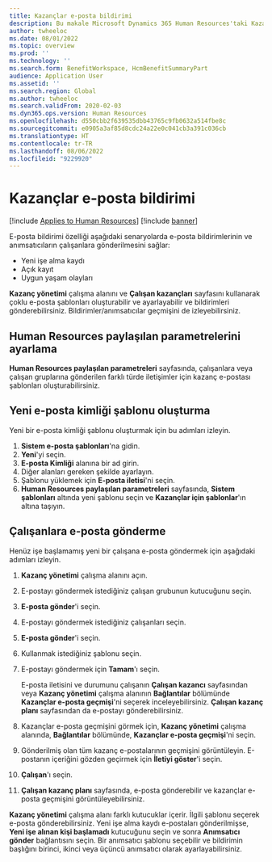 ```yaml
---
title: Kazançlar e-posta bildirimi
description: Bu makale Microsoft Dynamics 365 Human Resources'taki Kazanç yönetimi e-posta bildirim özelliği hakkında bir genel bakış sağlar.
author: twheeloc
ms.date: 08/01/2022
ms.topic: overview
ms.prod: ''
ms.technology: ''
ms.search.form: BenefitWorkspace, HcmBenefitSummaryPart
audience: Application User
ms.assetid: ''
ms.search.region: Global
ms.author: twheeloc
ms.search.validFrom: 2020-02-03
ms.dyn365.ops.version: Human Resources
ms.openlocfilehash: d550cbb2f639535dbb43765c9fb0632a514fbe8c
ms.sourcegitcommit: e0905a3af85d8cdc24a22e0c041cb3a391c036cb
ms.translationtype: HT
ms.contentlocale: tr-TR
ms.lasthandoff: 08/06/2022
ms.locfileid: "9229920"
---
```

# <a name="benefits-email-notification"></a>Kazançlar e-posta bildirimi

[!include [Applies to Human Resources](../includes/applies-to-hr.md)]
[!include [banner](../includes/preview-banner.md)]

E-posta bildirimi özelliği aşağıdaki senaryolarda e-posta bildirimlerinin ve anımsatıcıların çalışanlara gönderilmesini sağlar:

- Yeni işe alma kaydı
- Açık kayıt
- Uygun yaşam olayları

**Kazanç yönetimi** çalışma alanını ve **Çalışan kazançları** sayfasını kullanarak çoklu e-posta şablonları oluşturabilir ve ayarlayabilir ve bildirimleri gönderebilirsiniz. Bildirimler/anımsatıcılar geçmişini de izleyebilirsiniz.

## <a name="set-up-human-resources-shared-parameters"></a>Human Resources paylaşılan parametrelerini ayarlama

**Human Resources paylaşılan parametreleri** sayfasında, çalışanlara veya çalışan gruplarına gönderilen farklı türde iletişimler için kazanç e-postası şablonları oluşturabilirsiniz.

## <a name="create-a-new-email-id-template"></a>Yeni e-posta kimliği şablonu oluşturma

Yeni bir e-posta kimliği şablonu oluşturmak için bu adımları izleyin.

1. **Sistem e-posta şablonları**'na gidin.
2. **Yeni**'yi seçin.
3. **E-posta Kimliği** alanına bir ad girin.
4. Diğer alanları gereken şekilde ayarlayın.
5. Şablonu yüklemek için **E-posta iletisi**'ni seçin.
6. **Human Resources paylaşılan parametreleri** sayfasında, **Sistem şablonları** altında yeni şablonu seçin ve **Kazançlar için şablonlar**'ın altına taşıyın.

## <a name="send-email-to-employees"></a>Çalışanlara e-posta gönderme

Henüz işe başlamamış yeni bir çalışana e-posta göndermek için aşağıdaki adımları izleyin.

1. **Kazanç yönetimi** çalışma alanını açın.
2. E-postayı göndermek istediğiniz çalışan grubunun kutucuğunu seçin.
3. **E-posta gönder**'i seçin.
4. E-postayı göndermek istediğiniz çalışanları seçin.
5. **E-posta gönder**'i seçin.
6. Kullanmak istediğiniz şablonu seçin.
7. E-postayı göndermek için **Tamam**'ı seçin.

    E-posta iletisini ve durumunu çalışanın **Çalışan kazancı** sayfasından veya **Kazanç yönetimi** çalışma alanının **Bağlantılar** bölümünde **Kazançlar e-posta geçmişi**'ni seçerek inceleyebilirsiniz. **Çalışan kazanç planı** sayfasından da e-postayı gönderebilirsiniz.

8. Kazançlar e-posta geçmişini görmek için, **Kazanç yönetimi** çalışma alanında, **Bağlantılar** bölümünde, **Kazançlar e-posta geçmişi**'ni seçin.
9. Gönderilmiş olan tüm kazanç e-postalarının geçmişini görüntüleyin. E-postanın içeriğini gözden geçirmek için **İletiyi göster**'i seçin.
10. **Çalışan**'ı seçin.
11. **Çalışan kazanç planı** sayfasında, e-posta gönderebilir ve kazançlar e-posta geçmişini görüntüleyebilirsiniz.

**Kazanç yönetimi** çalışma alanı farklı kutucuklar içerir. İlgili şablonu seçerek e-posta gönderebilirsiniz. Yeni işe alma kaydı e-postaları gönderilmişse, **Yeni işe alınan kişi başlamadı** kutucuğunu seçin ve sonra **Anımsatıcı gönder** bağlantısını seçin. Bir anımsatıcı şablonu seçebilir ve bildirimin başlığını birinci, ikinci veya üçüncü anımsatıcı olarak ayarlayabilirsiniz.
